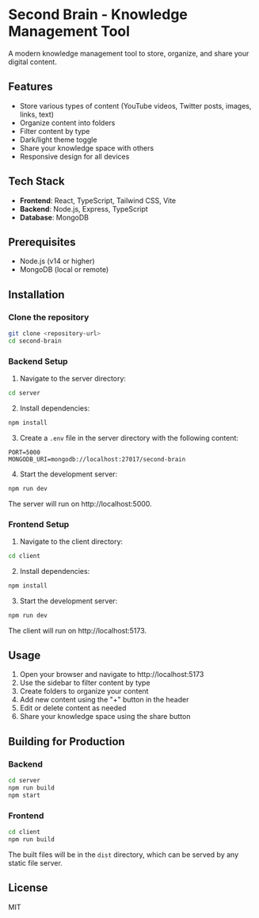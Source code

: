# Second Brain - Knowledge Management Tool

A modern knowledge management tool to store, organize, and share your digital content.

## Features

- Store various types of content (YouTube videos, Twitter posts, images, links, text)
- Organize content into folders
- Filter content by type
- Dark/light theme toggle
- Share your knowledge space with others
- Responsive design for all devices

## Tech Stack

- **Frontend**: React, TypeScript, Tailwind CSS, Vite
- **Backend**: Node.js, Express, TypeScript
- **Database**: MongoDB

## Prerequisites

- Node.js (v14 or higher)
- MongoDB (local or remote)

## Installation

### Clone the repository

```bash
git clone <repository-url>
cd second-brain
```

### Backend Setup

1. Navigate to the server directory:

```bash
cd server
```

2. Install dependencies:

```bash
npm install
```

3. Create a `.env` file in the server directory with the following content:

```
PORT=5000
MONGODB_URI=mongodb://localhost:27017/second-brain
```

4. Start the development server:

```bash
npm run dev
```

The server will run on http://localhost:5000.

### Frontend Setup

1. Navigate to the client directory:

```bash
cd client
```

2. Install dependencies:

```bash
npm install
```

3. Start the development server:

```bash
npm run dev
```

The client will run on http://localhost:5173.

## Usage

1. Open your browser and navigate to http://localhost:5173
2. Use the sidebar to filter content by type
3. Create folders to organize your content
4. Add new content using the "+" button in the header
5. Edit or delete content as needed
6. Share your knowledge space using the share button

## Building for Production

### Backend

```bash
cd server
npm run build
npm start
```

### Frontend

```bash
cd client
npm run build
```

The built files will be in the `dist` directory, which can be served by any static file server.

## License

MIT 
